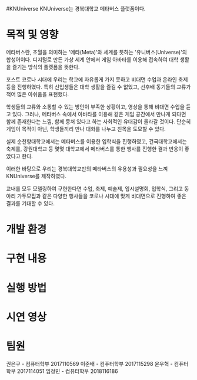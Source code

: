 #KNUniverse
KNUniverse는 경북대학교 메타버스 플랫폼이다.

# 목적 및 영향
메타버스란, 초월을 의미하는 '메타(Meta)'와 세계를 뜻하는 '유니버스(Universe)'의 합성어이다. 디지털로 만든 가상 세계 안에서 게임 아바타를 이용해 접속하여 대학 생활을 즐기는 방식의 플랫폼을 뜻한다.

포스트 코로나 시대에 우리는 학교에 자유롭게 가지 못하고 비대면 수업과 온라인 축제 등을 진행하였다. 특히 신입생들은 대학 생활을 즐길 수 없었고, 선후배 동기들의 교류가 적어 많은 아쉬움을 표현했다.

학생들의 교류와 소통할 수 있는 방안이 부족한 상황이고, 영상을 통해 비대면 수업을 듣고 있다. 그러나, 메타버스 속에서 아바타를 이용해 같은 게임 공간에서 만나게 되다면 함께 존재한다는 느낌, 함께 뭉쳐 있다고 하는 사회적인 유대감이 올라갈 것이다. 단순히 게임이 목적이 아닌, 학생들끼리 만나 대화를 나누고 친목을 도모할 수 있다.

실제 순천향대학교에서는 메타버스를 이용한 입학식을 진행하였고, 건국대학교에서는 축제를, 강원대학교 등 몇몇 대학교에서 메타버스를 통한 행사를 진행한 결과 반응이 좋았다고 한다.

이러한 바탕으로 우리는 경북대학교만의 메타버스의 유용성과 필요성을 느껴 KNUniverse를 제작하였다.

교내를 모두 모델링하여 구현한다면 수업, 축제, 예술제, 입시설명회, 입학식, 그리고 동아리 가두모집과 같은 다양한 행사들을 코로나 시대에 맞게 비대면으로 진행하여 좋은 결과를 기대할 수 있다.

# 개발 환경

# 구현 내용

# 실행 방법

# 시연 영상

# 팀원
권은구 - 컴퓨터학부 2017110569
이준배 - 컴퓨터학부 2017115298
윤우혁 - 컴퓨터학부 2017114051
임정민 - 컴퓨터학부 2018116186
